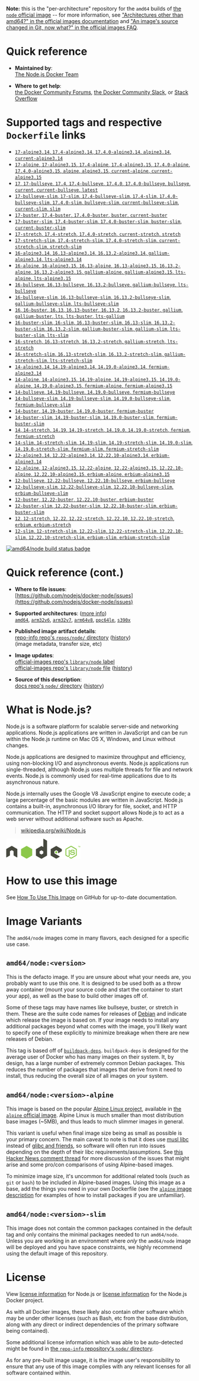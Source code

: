 <!--

********************************************************************************

WARNING:

    DO NOT EDIT "node/README.md"

    IT IS AUTO-GENERATED

    (from the other files in "node/" combined with a set of templates)

********************************************************************************

-->

**Note:** this is the "per-architecture" repository for the `amd64` builds of [the `node` official image](https://hub.docker.com/_/node) -- for more information, see ["Architectures other than amd64?" in the official images documentation](https://github.com/docker-library/official-images#architectures-other-than-amd64) and ["An image's source changed in Git, now what?" in the official images FAQ](https://github.com/docker-library/faq#an-images-source-changed-in-git-now-what).

# Quick reference

-	**Maintained by**:  
	[The Node.js Docker Team](https://github.com/nodejs/docker-node)

-	**Where to get help**:  
	[the Docker Community Forums](https://forums.docker.com/), [the Docker Community Slack](https://dockr.ly/slack), or [Stack Overflow](https://stackoverflow.com/search?tab=newest&q=docker)

# Supported tags and respective `Dockerfile` links

-	[`17-alpine3.14`, `17.4-alpine3.14`, `17.4.0-alpine3.14`, `alpine3.14`, `current-alpine3.14`](https://github.com/nodejs/docker-node/blob/5cafbd5b0462317bd024bb281af49585013473cd/17/alpine3.14/Dockerfile)
-	[`17-alpine`, `17-alpine3.15`, `17.4-alpine`, `17.4-alpine3.15`, `17.4.0-alpine`, `17.4.0-alpine3.15`, `alpine`, `alpine3.15`, `current-alpine`, `current-alpine3.15`](https://github.com/nodejs/docker-node/blob/5cafbd5b0462317bd024bb281af49585013473cd/17/alpine3.15/Dockerfile)
-	[`17`, `17-bullseye`, `17.4`, `17.4-bullseye`, `17.4.0`, `17.4.0-bullseye`, `bullseye`, `current`, `current-bullseye`, `latest`](https://github.com/nodejs/docker-node/blob/5cafbd5b0462317bd024bb281af49585013473cd/17/bullseye/Dockerfile)
-	[`17-bullseye-slim`, `17-slim`, `17.4-bullseye-slim`, `17.4-slim`, `17.4.0-bullseye-slim`, `17.4.0-slim`, `bullseye-slim`, `current-bullseye-slim`, `current-slim`, `slim`](https://github.com/nodejs/docker-node/blob/5cafbd5b0462317bd024bb281af49585013473cd/17/bullseye-slim/Dockerfile)
-	[`17-buster`, `17.4-buster`, `17.4.0-buster`, `buster`, `current-buster`](https://github.com/nodejs/docker-node/blob/5cafbd5b0462317bd024bb281af49585013473cd/17/buster/Dockerfile)
-	[`17-buster-slim`, `17.4-buster-slim`, `17.4.0-buster-slim`, `buster-slim`, `current-buster-slim`](https://github.com/nodejs/docker-node/blob/5cafbd5b0462317bd024bb281af49585013473cd/17/buster-slim/Dockerfile)
-	[`17-stretch`, `17.4-stretch`, `17.4.0-stretch`, `current-stretch`, `stretch`](https://github.com/nodejs/docker-node/blob/5cafbd5b0462317bd024bb281af49585013473cd/17/stretch/Dockerfile)
-	[`17-stretch-slim`, `17.4-stretch-slim`, `17.4.0-stretch-slim`, `current-stretch-slim`, `stretch-slim`](https://github.com/nodejs/docker-node/blob/5cafbd5b0462317bd024bb281af49585013473cd/17/stretch-slim/Dockerfile)
-	[`16-alpine3.14`, `16.13-alpine3.14`, `16.13.2-alpine3.14`, `gallium-alpine3.14`, `lts-alpine3.14`](https://github.com/nodejs/docker-node/blob/85ca3893867505ffbffbdf476722d3897fb3da98/16/alpine3.14/Dockerfile)
-	[`16-alpine`, `16-alpine3.15`, `16.13-alpine`, `16.13-alpine3.15`, `16.13.2-alpine`, `16.13.2-alpine3.15`, `gallium-alpine`, `gallium-alpine3.15`, `lts-alpine`, `lts-alpine3.15`](https://github.com/nodejs/docker-node/blob/85ca3893867505ffbffbdf476722d3897fb3da98/16/alpine3.15/Dockerfile)
-	[`16-bullseye`, `16.13-bullseye`, `16.13.2-bullseye`, `gallium-bullseye`, `lts-bullseye`](https://github.com/nodejs/docker-node/blob/85ca3893867505ffbffbdf476722d3897fb3da98/16/bullseye/Dockerfile)
-	[`16-bullseye-slim`, `16.13-bullseye-slim`, `16.13.2-bullseye-slim`, `gallium-bullseye-slim`, `lts-bullseye-slim`](https://github.com/nodejs/docker-node/blob/85ca3893867505ffbffbdf476722d3897fb3da98/16/bullseye-slim/Dockerfile)
-	[`16`, `16-buster`, `16.13`, `16.13-buster`, `16.13.2`, `16.13.2-buster`, `gallium`, `gallium-buster`, `lts`, `lts-buster`, `lts-gallium`](https://github.com/nodejs/docker-node/blob/85ca3893867505ffbffbdf476722d3897fb3da98/16/buster/Dockerfile)
-	[`16-buster-slim`, `16-slim`, `16.13-buster-slim`, `16.13-slim`, `16.13.2-buster-slim`, `16.13.2-slim`, `gallium-buster-slim`, `gallium-slim`, `lts-buster-slim`, `lts-slim`](https://github.com/nodejs/docker-node/blob/85ca3893867505ffbffbdf476722d3897fb3da98/16/buster-slim/Dockerfile)
-	[`16-stretch`, `16.13-stretch`, `16.13.2-stretch`, `gallium-stretch`, `lts-stretch`](https://github.com/nodejs/docker-node/blob/85ca3893867505ffbffbdf476722d3897fb3da98/16/stretch/Dockerfile)
-	[`16-stretch-slim`, `16.13-stretch-slim`, `16.13.2-stretch-slim`, `gallium-stretch-slim`, `lts-stretch-slim`](https://github.com/nodejs/docker-node/blob/85ca3893867505ffbffbdf476722d3897fb3da98/16/stretch-slim/Dockerfile)
-	[`14-alpine3.14`, `14.19-alpine3.14`, `14.19.0-alpine3.14`, `fermium-alpine3.14`](https://github.com/nodejs/docker-node/blob/b36041b26d8423f1838fb8232411a12f882cbb6a/14/alpine3.14/Dockerfile)
-	[`14-alpine`, `14-alpine3.15`, `14.19-alpine`, `14.19-alpine3.15`, `14.19.0-alpine`, `14.19.0-alpine3.15`, `fermium-alpine`, `fermium-alpine3.15`](https://github.com/nodejs/docker-node/blob/b36041b26d8423f1838fb8232411a12f882cbb6a/14/alpine3.15/Dockerfile)
-	[`14-bullseye`, `14.19-bullseye`, `14.19.0-bullseye`, `fermium-bullseye`](https://github.com/nodejs/docker-node/blob/b36041b26d8423f1838fb8232411a12f882cbb6a/14/bullseye/Dockerfile)
-	[`14-bullseye-slim`, `14.19-bullseye-slim`, `14.19.0-bullseye-slim`, `fermium-bullseye-slim`](https://github.com/nodejs/docker-node/blob/b36041b26d8423f1838fb8232411a12f882cbb6a/14/bullseye-slim/Dockerfile)
-	[`14-buster`, `14.19-buster`, `14.19.0-buster`, `fermium-buster`](https://github.com/nodejs/docker-node/blob/b36041b26d8423f1838fb8232411a12f882cbb6a/14/buster/Dockerfile)
-	[`14-buster-slim`, `14.19-buster-slim`, `14.19.0-buster-slim`, `fermium-buster-slim`](https://github.com/nodejs/docker-node/blob/b36041b26d8423f1838fb8232411a12f882cbb6a/14/buster-slim/Dockerfile)
-	[`14`, `14-stretch`, `14.19`, `14.19-stretch`, `14.19.0`, `14.19.0-stretch`, `fermium`, `fermium-stretch`](https://github.com/nodejs/docker-node/blob/b36041b26d8423f1838fb8232411a12f882cbb6a/14/stretch/Dockerfile)
-	[`14-slim`, `14-stretch-slim`, `14.19-slim`, `14.19-stretch-slim`, `14.19.0-slim`, `14.19.0-stretch-slim`, `fermium-slim`, `fermium-stretch-slim`](https://github.com/nodejs/docker-node/blob/b36041b26d8423f1838fb8232411a12f882cbb6a/14/stretch-slim/Dockerfile)
-	[`12-alpine3.14`, `12.22-alpine3.14`, `12.22.10-alpine3.14`, `erbium-alpine3.14`](https://github.com/nodejs/docker-node/blob/40ac15da3755945e22116d228f1cff8f5048a4ea/12/alpine3.14/Dockerfile)
-	[`12-alpine`, `12-alpine3.15`, `12.22-alpine`, `12.22-alpine3.15`, `12.22.10-alpine`, `12.22.10-alpine3.15`, `erbium-alpine`, `erbium-alpine3.15`](https://github.com/nodejs/docker-node/blob/40ac15da3755945e22116d228f1cff8f5048a4ea/12/alpine3.15/Dockerfile)
-	[`12-bullseye`, `12.22-bullseye`, `12.22.10-bullseye`, `erbium-bullseye`](https://github.com/nodejs/docker-node/blob/40ac15da3755945e22116d228f1cff8f5048a4ea/12/bullseye/Dockerfile)
-	[`12-bullseye-slim`, `12.22-bullseye-slim`, `12.22.10-bullseye-slim`, `erbium-bullseye-slim`](https://github.com/nodejs/docker-node/blob/40ac15da3755945e22116d228f1cff8f5048a4ea/12/bullseye-slim/Dockerfile)
-	[`12-buster`, `12.22-buster`, `12.22.10-buster`, `erbium-buster`](https://github.com/nodejs/docker-node/blob/40ac15da3755945e22116d228f1cff8f5048a4ea/12/buster/Dockerfile)
-	[`12-buster-slim`, `12.22-buster-slim`, `12.22.10-buster-slim`, `erbium-buster-slim`](https://github.com/nodejs/docker-node/blob/40ac15da3755945e22116d228f1cff8f5048a4ea/12/buster-slim/Dockerfile)
-	[`12`, `12-stretch`, `12.22`, `12.22-stretch`, `12.22.10`, `12.22.10-stretch`, `erbium`, `erbium-stretch`](https://github.com/nodejs/docker-node/blob/40ac15da3755945e22116d228f1cff8f5048a4ea/12/stretch/Dockerfile)
-	[`12-slim`, `12-stretch-slim`, `12.22-slim`, `12.22-stretch-slim`, `12.22.10-slim`, `12.22.10-stretch-slim`, `erbium-slim`, `erbium-stretch-slim`](https://github.com/nodejs/docker-node/blob/40ac15da3755945e22116d228f1cff8f5048a4ea/12/stretch-slim/Dockerfile)

[![amd64/node build status badge](https://img.shields.io/jenkins/s/https/doi-janky.infosiftr.net/job/multiarch/job/amd64/job/node.svg?label=amd64/node%20%20build%20job)](https://doi-janky.infosiftr.net/job/multiarch/job/amd64/job/node/)

# Quick reference (cont.)

-	**Where to file issues**:  
	[https://github.com/nodejs/docker-node/issues](https://github.com/nodejs/docker-node/issues)

-	**Supported architectures**: ([more info](https://github.com/docker-library/official-images#architectures-other-than-amd64))  
	[`amd64`](https://hub.docker.com/r/amd64/node/), [`arm32v6`](https://hub.docker.com/r/arm32v6/node/), [`arm32v7`](https://hub.docker.com/r/arm32v7/node/), [`arm64v8`](https://hub.docker.com/r/arm64v8/node/), [`ppc64le`](https://hub.docker.com/r/ppc64le/node/), [`s390x`](https://hub.docker.com/r/s390x/node/)

-	**Published image artifact details**:  
	[repo-info repo's `repos/node/` directory](https://github.com/docker-library/repo-info/blob/master/repos/node) ([history](https://github.com/docker-library/repo-info/commits/master/repos/node))  
	(image metadata, transfer size, etc)

-	**Image updates**:  
	[official-images repo's `library/node` label](https://github.com/docker-library/official-images/issues?q=label%3Alibrary%2Fnode)  
	[official-images repo's `library/node` file](https://github.com/docker-library/official-images/blob/master/library/node) ([history](https://github.com/docker-library/official-images/commits/master/library/node))

-	**Source of this description**:  
	[docs repo's `node/` directory](https://github.com/docker-library/docs/tree/master/node) ([history](https://github.com/docker-library/docs/commits/master/node))

# What is Node.js?

Node.js is a software platform for scalable server-side and networking applications. Node.js applications are written in JavaScript and can be run within the Node.js runtime on Mac OS X, Windows, and Linux without changes.

Node.js applications are designed to maximize throughput and efficiency, using non-blocking I/O and asynchronous events. Node.js applications run single-threaded, although Node.js uses multiple threads for file and network events. Node.js is commonly used for real-time applications due to its asynchronous nature.

Node.js internally uses the Google V8 JavaScript engine to execute code; a large percentage of the basic modules are written in JavaScript. Node.js contains a built-in, asynchronous I/O library for file, socket, and HTTP communication. The HTTP and socket support allows Node.js to act as a web server without additional software such as Apache.

> [wikipedia.org/wiki/Node.js](https://en.wikipedia.org/wiki/Node.js)

![logo](https://raw.githubusercontent.com/docker-library/docs/01c12653951b2fe592c1f93a13b4e289ada0e3a1/node/logo.png)

# How to use this image

See [How To Use This Image](https://github.com/nodejs/docker-node/blob/master/README.md#how-to-use-this-image) on GitHub for up-to-date documentation.

# Image Variants

The `amd64/node` images come in many flavors, each designed for a specific use case.

## `amd64/node:<version>`

This is the defacto image. If you are unsure about what your needs are, you probably want to use this one. It is designed to be used both as a throw away container (mount your source code and start the container to start your app), as well as the base to build other images off of.

Some of these tags may have names like bullseye, buster, or stretch in them. These are the suite code names for releases of [Debian](https://wiki.debian.org/DebianReleases) and indicate which release the image is based on. If your image needs to install any additional packages beyond what comes with the image, you'll likely want to specify one of these explicitly to minimize breakage when there are new releases of Debian.

This tag is based off of [`buildpack-deps`](https://hub.docker.com/_/buildpack-deps/). `buildpack-deps` is designed for the average user of Docker who has many images on their system. It, by design, has a large number of extremely common Debian packages. This reduces the number of packages that images that derive from it need to install, thus reducing the overall size of all images on your system.

## `amd64/node:<version>-alpine`

This image is based on the popular [Alpine Linux project](https://alpinelinux.org), available in [the `alpine` official image](https://hub.docker.com/_/alpine). Alpine Linux is much smaller than most distribution base images (~5MB), and thus leads to much slimmer images in general.

This variant is useful when final image size being as small as possible is your primary concern. The main caveat to note is that it does use [musl libc](https://musl.libc.org) instead of [glibc and friends](https://www.etalabs.net/compare_libcs.html), so software will often run into issues depending on the depth of their libc requirements/assumptions. See [this Hacker News comment thread](https://news.ycombinator.com/item?id=10782897) for more discussion of the issues that might arise and some pro/con comparisons of using Alpine-based images.

To minimize image size, it's uncommon for additional related tools (such as `git` or `bash`) to be included in Alpine-based images. Using this image as a base, add the things you need in your own Dockerfile (see the [`alpine` image description](https://hub.docker.com/_/alpine/) for examples of how to install packages if you are unfamiliar).

## `amd64/node:<version>-slim`

This image does not contain the common packages contained in the default tag and only contains the minimal packages needed to run `amd64/node`. Unless you are working in an environment where *only* the `amd64/node` image will be deployed and you have space constraints, we highly recommend using the default image of this repository.

# License

View [license information](https://github.com/nodejs/node/blob/master/LICENSE) for Node.js or [license information](https://github.com/nodejs/docker-node/blob/master/LICENSE) for the Node.js Docker project.

As with all Docker images, these likely also contain other software which may be under other licenses (such as Bash, etc from the base distribution, along with any direct or indirect dependencies of the primary software being contained).

Some additional license information which was able to be auto-detected might be found in [the `repo-info` repository's `node/` directory](https://github.com/docker-library/repo-info/tree/master/repos/node).

As for any pre-built image usage, it is the image user's responsibility to ensure that any use of this image complies with any relevant licenses for all software contained within.
